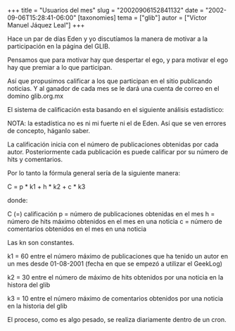 +++
title = "Usuarios del mes"
slug = "20020906152841132"
date = "2002-09-06T15:28:41-06:00"
[taxonomies]
tema = ["glib"]
autor = ["Víctor Manuel Jáquez Leal"]
+++

Hace un par de días Eden y yo discutíamos la manera de motivar a la
participación en la página del GLIB.

Pensamos que para motivar hay que despertar el ego, y para motivar el
ego hay que premiar a lo que participan.

Así que propusimos calificar a los que participan en el sitio publicando
noticias. Y al ganador de cada mes se le dará una cuenta de correo en el
domino glib.org.mx

<!-- more -->
El sistema de calificación esta basando en el siguiente análisis
estadístico:

NOTA: la estadística no es ni mi fuerte ni el de Eden. Así que se ven
errores de concepto, háganlo saber.

La calificación inicia con el número de publicaciones obtenidas por cada
autor. Posteriormente cada publicación es puede calificar por su número
de hits y comentarios.

Por lo tanto la fórmula general sería de la siguiente manera:

C = p \* k1 + h \* k2 + c \* k3

donde:

C (=) calificación
p = número de publicaciones obtenidas en el mes
h = número de hits máximo obtenidos en el mes en una noticia
c = número de comentarios obtenidos en el mes en una noticia

Las kn son constantes.

k1 = 60 entre el número máximo de publicaciones que ha tenido un autor
en un mes desde 01-08-2001 (fecha en que se empezó a utilizar el
GeekLog)

k2 = 30 entre el número de máximo de hits obtenidos por una noticia en
la histora del glib

k3 = 10 entre el número máximo de comentarios obtenidos por una noticia
en la historia del glib

El proceso, como es algo pesado, se realiza diariamente dentro de un
cron.

